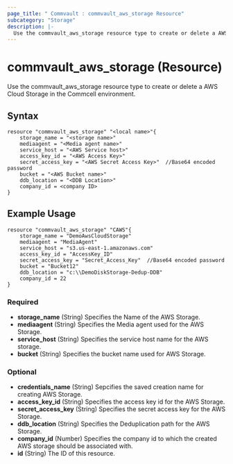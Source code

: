 ```yaml
---
page_title: " Commvault : commvault_aws_storage Resource"
subcategory: "Storage"
description: |-
  Use the commvault_aws_storage resource type to create or delete a AWS Cloud Storage in the Commcell environment.
---
```


# commvault_aws_storage (Resource)

  Use the commvault_aws_storage resource type to create or delete a AWS Cloud Storage in the Commcell environment.

## Syntax

```
resource "commvault_aws_storage" "<local name>"{
	storage_name = "<storage name>"
	mediaagent = "<Media agent name>"
	service_host = "<AWS Service host>"
	access_key_id = "<AWS Access Key>"
	secret_access_key = "<AWS Secret Access Key>"  //Base64 encoded password
	bucket = "<AWS Bucket name>"
	ddb_location = "<DDB Location>"
	company_id = <company ID>
}
```

## Example Usage

```
resource "commvault_aws_storage" "CAWS"{
	storage_name = "DemoAwsCloudStorage"
	mediaagent = "MediaAgent"
	service_host = "s3.us-east-1.amazonaws.com"
	access_key_id = "AccessKey_ID"
	secret_access_key = "Secret_Access_Key"  //Base64 encoded password
	bucket = "Bucket12"
	ddb_location = "c:\\DemoDiskStorage-Dedup-DDB"
	company_id = 22
}
```

### Required

- **storage_name** (String) Specifies the Name of the AWS Storage.
- **mediaagent** (String) Specifies the Media agent used for the AWS Storage.
- **service_host** (String) Specifies the service host name for the AWS storage.
- **bucket** (String) Specifies the bucket name used for AWS Storage.

### Optional

- **credentials_name** (String) Sepcifies the saved creation name for creating AWS Storage.
- **access_key_id** (String) Specifies the access key id for the AWS Storage.
- **secret_access_key** (String) Specifies the secret access key for the AWS Storage.
- **ddb_location** (String) Specifies the Deduplication path for the AWS Storage.
- **company_id** (Number) Specifies the company id to which the created AWS storage should be associated with.
- **id** (String) The ID of this resource.



